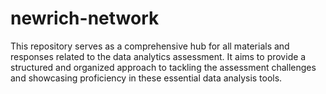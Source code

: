# newrich-network
This repository serves as a comprehensive hub for all materials and responses related to the data analytics assessment. It aims to provide a structured and organized approach to tackling the assessment challenges and showcasing proficiency in these essential data analysis tools.
